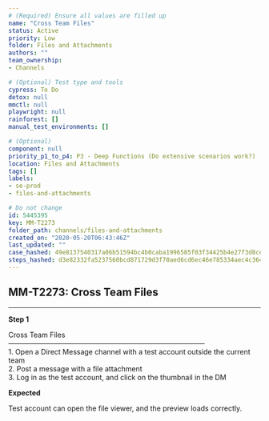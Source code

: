 ```yaml
---
# (Required) Ensure all values are filled up
name: "Cross Team Files"
status: Active
priority: Low
folder: Files and Attachments
authors: ""
team_ownership: 
- Channels

# (Optional) Test type and tools
cypress: To Do
detox: null
mmctl: null
playwright: null
rainforest: []
manual_test_environments: []

# (Optional)
component: null
priority_p1_to_p4: P3 - Deep Functions (Do extensive scenarios work?)
location: Files and Attachments
tags: []
labels: 
- se-prod
- files-and-attachments

# Do not change
id: 5445395
key: MM-T2273
folder_path: channels/files-and-attachments
created_on: "2020-05-20T06:43:46Z"
last_updated: ""
case_hashed: 49e8137540317a06b51594bc4b0caba1996585f03f34425b4e27f3d8cecca4d9a5bf331b751fb050b187edb9ec5a9408
steps_hashed: d3e82332fa5237560bcd871729d3f70aed6cd6ec46e785334aec4c364455fc5f00eb1d18e2994fbea453c6a6bc6a8e18
---
```


## MM-T2273: Cross Team Files

---

**Step 1**

Cross Team Files\
————————————————————————————\
1\. Open a Direct Message channel with a test account outside the current team\
2\. Post a message with a file attachment\
3\. Log in as the test account, and click on the thumbnail in the DM

**Expected**

Test account can open the file viewer, and the preview loads correctly.
